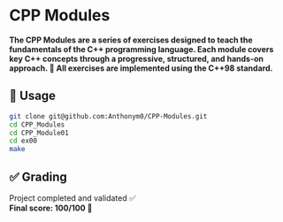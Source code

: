 # CPP Modules

**The CPP Modules are a series of exercises designed to teach the fundamentals of the C++ programming language.
Each module covers key C++ concepts through a progressive, structured, and hands-on approach.
🔧 All exercises are implemented using the C++98 standard.**

## 🔧 Usage

```bash
git clone git@github.com:Anthonym0/CPP-Modules.git
cd CPP_Modules
cd CPP_Module01
cd ex00
make
```

## ✅ Grading

Project completed and validated ✅  
**Final score: 100/100 🎉**
